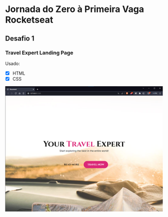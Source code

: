 # Jornada do Zero à Primeira Vaga Rocketseat

## Desafio 1
### Travel Expert Landing Page

Usado:
- [x] HTML
- [x] CSS

![Print do site Criado](/src/site.png)
